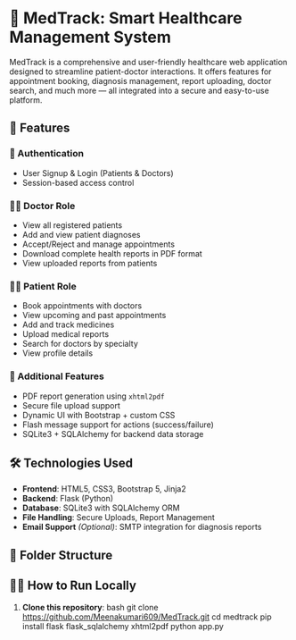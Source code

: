 # 🏥 MedTrack: Smart Healthcare Management System

MedTrack is a comprehensive and user-friendly healthcare web application designed to streamline patient-doctor interactions. It offers features for appointment booking, diagnosis management, report uploading, doctor search, and much more — all integrated into a secure and easy-to-use platform.

## 🚀 Features

### 🔐 Authentication
- User Signup & Login (Patients & Doctors)
- Session-based access control

### 👨‍⚕️ Doctor Role
- View all registered patients
- Add and view patient diagnoses
- Accept/Reject and manage appointments
- Download complete health reports in PDF format
- View uploaded reports from patients

### 🧑‍⚕️ Patient Role
- Book appointments with doctors
- View upcoming and past appointments
- Add and track medicines
- Upload medical reports
- Search for doctors by specialty
- View profile details

### 📂 Additional Features
- PDF report generation using `xhtml2pdf`
- Secure file upload support
- Dynamic UI with Bootstrap + custom CSS
- Flash message support for actions (success/failure)
- SQLite3 + SQLAlchemy for backend data storage

## 🛠️ Technologies Used

- **Frontend**: HTML5, CSS3, Bootstrap 5, Jinja2
- **Backend**: Flask (Python)
- **Database**: SQLite3 with SQLAlchemy ORM
- **File Handling**: Secure Uploads, Report Management
- **Email Support** *(Optional)*: SMTP integration for diagnosis reports

## 📁 Folder Structure
## 🧑‍💻 How to Run Locally

1. **Clone this repository**:
   bash
   git clone https://github.com/Meenakumari609/MedTrack.git
   cd medtrack
   pip install flask flask_sqlalchemy xhtml2pdf
   python app.py
